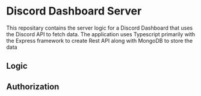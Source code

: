 # Discord Dashboard Server

This repositary contains the server logic for a Discord Dashboard that uses the Discord API to fetch data. The application uses Typescript primarily with the Express framework to create Rest API along with MongoDB to store the data 

## Logic

## Authorization 

##  





